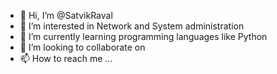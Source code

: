 - 👋 Hi, I’m @SatvikRaval
- 👀 I’m interested in Network and System administration
- 🌱 I’m currently learning programming languages like Python
- 💞️ I’m looking to collaborate on
- 📫 How to reach me ...

<!---
SatvikRaval/SatvikRaval is a ✨ special ✨ repository because its `README.md` (this file) appears on your GitHub profile.
You can click the Preview link to take a look at your changes.
--->
